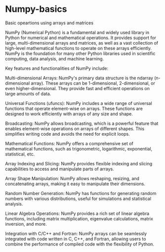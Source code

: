 # Numpy-basics
Basic opeartions using arrays and matrices

NumPy (Numerical Python) is a fundamental and widely used library in Python for numerical and mathematical operations. It provides support for large, multi-dimensional arrays and matrices, as well as a vast collection of high-level mathematical functions to operate on these arrays efficiently. NumPy is the foundation for many other Python libraries used in scientific computing, data analysis, and machine learning.

Key features and functionalities of NumPy include:

Multi-dimensional Arrays: NumPy's primary data structure is the ndarray (n-dimensional array). These arrays can be 1-dimensional, 2-dimensional, or even higher-dimensional. They provide fast and efficient operations on large amounts of data.

Universal Functions (ufuncs): NumPy includes a wide range of universal functions that operate element-wise on arrays. These functions are designed to work efficiently with arrays of any size and shape.

Broadcasting: NumPy allows broadcasting, which is a powerful feature that enables element-wise operations on arrays of different shapes. This simplifies writing code and avoids the need for explicit loops.

Mathematical Functions: NumPy offers a comprehensive set of mathematical functions, such as trigonometric, logarithmic, exponential, statistical, etc.

Array Indexing and Slicing: NumPy provides flexible indexing and slicing capabilities to access and manipulate parts of arrays.

Array Shape Manipulation: NumPy allows reshaping, resizing, and concatenating arrays, making it easy to manipulate their dimensions.

Random Number Generation: NumPy has functions for generating random numbers with various distributions, useful for simulations and statistical analysis.

Linear Algebra Operations: NumPy provides a rich set of linear algebra functions, including matrix multiplication, eigenvalue calculations, matrix inversion, and more.

Integration with C/C++ and Fortran: NumPy arrays can be seamlessly integrated with code written in C, C++, and Fortran, allowing users to combine the performance of compiled code with the flexibility of Python.
